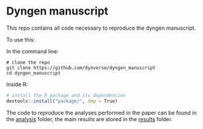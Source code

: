 # Dyngen manuscript

This repo contains all code necessary to reproduce the dyngen manuscript.

To use this:

In the command line:
```
# clone the repo
git clone https://github.com/dynverse/dyngen_manuscript
cd dyngen_manuscript
```

Inside R:
```r
# install the R package and its dependencies
devtools::install("package/", dep = True)
```

The code to reproduce the analyses performed in the paper can be found in the [analysis](analysis) folder, the main results are stored in the [results](results) folder.
